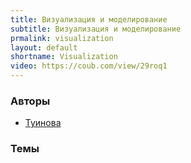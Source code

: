 ```yaml
---
title: Визуализация и моделирование
subtitle: Визуализация и моделирование
prmalink: visualization
layout: default
shortname: Visualization
video: https://coub.com/view/29roq1
---
```


### Авторы

+ [Туинова](Tuinova)

### Темы
